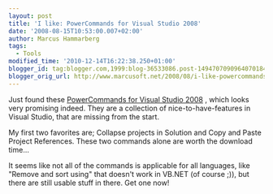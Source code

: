 ```yaml
---
layout: post
title: 'I like: PowerCommands for Visual Studio 2008'
date: '2008-08-15T10:53:00.007+02:00'
author: Marcus Hammarberg
tags:
  - Tools
modified_time: '2010-12-14T16:22:38.250+01:00'
blogger_id: tag:blogger.com,1999:blog-36533086.post-1494707090964070184
blogger_orig_url: http://www.marcusoft.net/2008/08/i-like-powercommands-for-visual-studio.html
---
```


Just found these
<a href="http://code.msdn.microsoft.com/PowerCommands"
id="ctl00_ctl00_WideContent_ProjectTitleControl1_ProjectTitleLink"
class="NoUnderline" tabindex="0">PowerCommands for Visual Studio
2008</a> , which looks very promising indeed. They are a collection of
nice-to-have-features in Visual Studio, that are missing from the
start.

My first two favorites are; Collapse projects in Solution and Copy and
Paste Project References. These two commands alone are worth the
download time...

It seems like not all of the commands is applicable for all languages,
like "Remove and sort using" that doesn't work in VB.NET (of course ;)),
but there are still usable stuff in there. Get one now!


